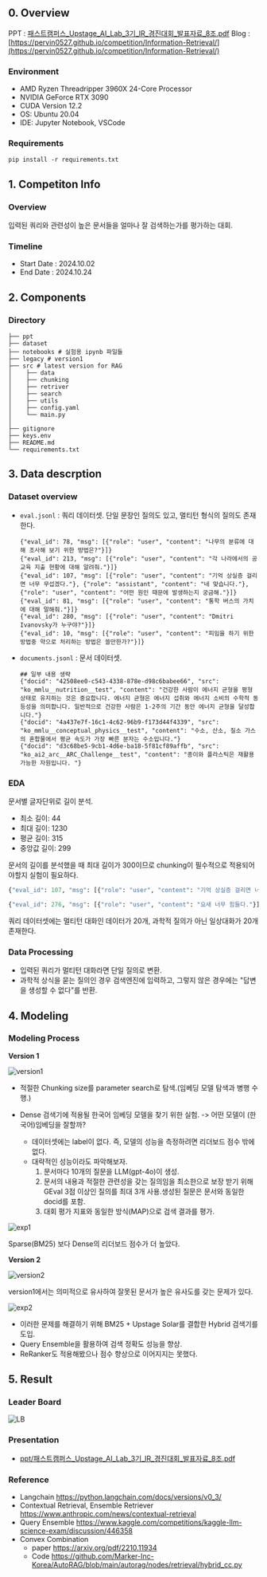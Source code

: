 ## 0. Overview

PPT : [패스트캠퍼스_Upstage_AI_Lab_3기_IR_경진대회_발표자료_8조.pdf](./ppt/패스트캠퍼스_Upstage_AI_Lab_3기_IR_경진대회_발표자료_8조.pdf)
Blog : [https://pervin0527.github.io/competition/Information-Retrieval/](https://pervin0527.github.io/competition/Information-Retrieval/)


### Environment
- AMD Ryzen Threadripper 3960X 24-Core Processor
- NVIDIA GeForce RTX 3090
- CUDA Version 12.2
- OS: Ubuntu 20.04
- IDE: Jupyter Notebook, VSCode

### Requirements

    pip install -r requirements.txt

## 1. Competiton Info

### Overview

입력된 쿼리와 관련성이 높은 문서들을 얼마나 잘 검색하는가를 평가하는 대회.

### Timeline

- Start Date : 2024.10.02
- End Date : 2024.10.24

## 2. Components

### Directory

```
├── ppt
├── dataset
├── notebooks # 실험용 ipynb 파일들
├── legacy # version1
├── src # latest version for RAG
│    ├── data
│    ├── chunking
│    ├── retriver
│    ├── search
│    ├── utils
│    ├── config.yaml
│    └── main.py
│
├── gitignore
├── keys.env
├── README.md
└── requirements.txt
```

## 3. Data descrption

### Dataset overview

- ```eval.jsonl``` : 쿼리 데이터셋. 단일 문장인 질의도 있고, 멀티턴 형식의 질의도 존재한다.

    ```
    {"eval_id": 78, "msg": [{"role": "user", "content": "나무의 분류에 대해 조사해 보기 위한 방법은?"}]}
    {"eval_id": 213, "msg": [{"role": "user", "content": "각 나라에서의 공교육 지출 현황에 대해 알려줘."}]}
    {"eval_id": 107, "msg": [{"role": "user", "content": "기억 상실증 걸리면 너무 무섭겠다."}, {"role": "assistant", "content": "네 맞습니다."}, {"role": "user", "content": "어떤 원인 때문에 발생하는지 궁금해."}]}
    {"eval_id": 81, "msg": [{"role": "user", "content": "통학 버스의 가치에 대해 말해줘."}]}
    {"eval_id": 280, "msg": [{"role": "user", "content": "Dmitri Ivanovsky가 누구야?"}]}
    {"eval_id": 10, "msg": [{"role": "user", "content": "피임을 하기 위한 방법중 약으로 처리하는 방법은 쓸만한가?"}]}
    ```

- ```documents.jsonl``` : 문서 데이터셋.

    ```
    ## 일부 내용 생략
    {"docid": "42508ee0-c543-4338-878e-d98c6babee66", "src": "ko_mmlu__nutrition__test", "content": "건강한 사람이 에너지 균형을 평형 상태로 유지하는 것은 중요합니다. 에너지 균형은 에너지 섭취와 에너지 소비의 수학적 동등성을 의미합니다. 일반적으로 건강한 사람은 1-2주의 기간 동안 에너지 균형을 달성합니다."}
    {"docid": "4a437e7f-16c1-4c62-96b9-f173d44f4339", "src": "ko_mmlu__conceptual_physics__test", "content": "수소, 산소, 질소 가스의 혼합물에서 평균 속도가 가장 빠른 분자는 수소입니다."}
    {"docid": "d3c68be5-9cb1-4d6e-ba18-5f81cf89affb", "src": "ko_ai2_arc__ARC_Challenge__test", "content": "종이와 플라스틱은 재활용 가능한 자원입니다. "}
    ```

### EDA

문서별 글자단위로 길이 분석.

- 최소 길이: 44
- 최대 길이: 1230
- 평균 길이: 315
- 중앙값 길이: 299

문서의 길이를 분석했을 때 최대 길이가 300이므로 chunking이 필수적으로 적용되어야할지 실험이 필요하다.

```python
{"eval_id": 107, "msg": [{"role": "user", "content": "기억 상실증 걸리면 너무 무섭겠다."}, {"role": "assistant", "content": "네 맞습니다."}, {"role": "user", "content": "어떤 원인 때문에 발생하는지 궁금해."}]}

{"eval_id": 276, "msg": [{"role": "user", "content": "요새 너무 힘들다."}]}
```

쿼리 데이터셋에는 멀티턴 대화인 데이터가 20개, 과학적 질의가 아닌 일상대화가 20개 존재한다.

### Data Processing

- 입력된 쿼리가 멀티턴 대화라면 단일 질의로 변환.
- 과학적 상식을 묻는 질의인 경우 검색엔진에 입력하고, 그렇지 않은 경우에는 "답변을 생성할 수 없다"를 반환.

## 4. Modeling

### Modeling Process

**Version 1**

![version1](./imgs/version1.png)

- 적절한 Chunking size를 parameter search로 탐색.(임베딩 모델 탐색과 병행 수행.)
- Dense 검색기에 적용될 한국어 임베딩 모델을 찾기 위한 실험. -> 어떤 모델이 (한국어)임베딩을 잘할까?
  
  - 데이터셋에는 label이 없다. 즉, 모델의 성능을 측정하려면 리더보드 점수 밖에 없다.
  - 대략적인 성능이라도 파악해보자.
    1. 문서마다 10개의 질문을 LLM(gpt-4o)이 생성.
    2. 문서의 내용과 적절한 관련성을 갖는 질의임을 최소한으로 보장 받기 위해 GEval 3점 이상인 질의를 최대 3개 사용.생성된 질문은 문서와 동일한 docid를 포함.
    3. 대회 평가 지표와 동일한 방식(MAP)으로 검색 결과를 평가.

![exp1](./imgs/0000.png)

Sparse(BM25) 보다 Dense의 리더보드 점수가 더 높았다.


**Version 2**

![version2](./imgs/version2.png)

version1에서는 의미적으로 유사하여 잘못된 문서가 높은 유사도를 갖는 문제가 있다.

![exp2](./imgs/0001.png)

- 이러한 문제를 해결하기 위해 BM25 + Upstage Solar를 결합한 Hybrid 검색기를 도입.
- Query Ensemble을 활용하여 검색 정확도 성능을 향상.
- ReRanker도 적용해봤으나 점수 향상으로 이어지지는 못했다.


## 5. Result

### Leader Board

![LB](./imgs/0002.png)


### Presentation

- [ppt/패스트캠퍼스_Upstage_AI_Lab_3기_IR_경진대회_발표자료_8조.pdf](./ppt/패스트캠퍼스_Upstage_AI_Lab_3기_IR_경진대회_발표자료_8조.pdf)

### Reference

- Langchain https://python.langchain.com/docs/versions/v0_3/ 
- Contextual Retrieval, Ensemble Retriever https://www.anthropic.com/news/contextual-retrieval 
- Query Ensemble https://www.kaggle.com/competitions/kaggle-llm-science-exam/discussion/446358
- Convex Combination 
    - paper https://arxiv.org/pdf/2210.11934 
    - Code https://github.com/Marker-Inc-Korea/AutoRAG/blob/main/autorag/nodes/retrieval/hybrid_cc.py 


